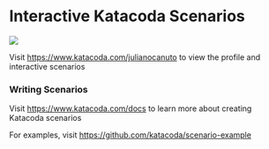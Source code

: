 # Interactive Katacoda Scenarios

[![](http://shields.katacoda.com/katacoda/julianocanuto/count.svg)](https://www.katacoda.com/julianocanuto "Get your profile on Katacoda.com")

Visit https://www.katacoda.com/julianocanuto to view the profile and interactive scenarios

### Writing Scenarios
Visit https://www.katacoda.com/docs to learn more about creating Katacoda scenarios

For examples, visit https://github.com/katacoda/scenario-example

